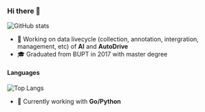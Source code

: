 ### Hi there 👋

![GitHub stats](https://github-readme-stats.vercel.app/api?username=dxsooo&show_icons=true&include_all_commits=true&count_private=true&hide=prs,contribs)

- :paperclip: Working on data livecycle (collection, annotation, intergration, management, etc) of **AI** and **AutoDrive**
- :mortar_board: Graduated from BUPT in 2017 with master degree

#### Languages


<!--
**dxsooo/dxsooo** is a ✨ _special_ ✨ repository because its `README.md` (this file) appears on your GitHub profile.

Here are some ideas to get you started:

- 🔭 I’m currently working on ...
- 🌱 I’m currently learning ...
- 👯 I’m looking to collaborate on ...
- 🤔 I’m looking for help with ...
- 💬 Ask me about ...
- 📫 How to reach me: ...
- 😄 Pronouns: ...
- ⚡ Fun fact: ...
-->


![Top Langs](https://github-readme-stats.vercel.app/api/top-langs/?username=dxsooo&layout=compact&langs_count=6)

- :wrench: Currently working with **Go/Python**

